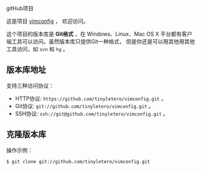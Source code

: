 gitHub项目

这是项目 [vimconfig](https://github.com/tinyletero/vimconfig) ，
欢迎访问。

这个项目的版本库是 **Git格式** ，在 Windows、Linux、Mac OS X
平台都有客户端工具可以访问。虽然版本库只提供Git一种格式，
但是你还是可以用其他用其他工具访问，如 ``svn`` 和 ``hg`` 。

## 版本库地址

支持三种访问协议：

* HTTP协议: `https://github.com/tinyletero/vimconfig.git` 。
* Git协议: `git://github.com/tinyletero/vimconfig.git` 。
* SSH协议: `ssh://git@github.com/tinyletero/vimconfig.git` 。

## 克隆版本库

操作示例：

    $ git clone git://github.com/tinyletero/vimconfig.git
